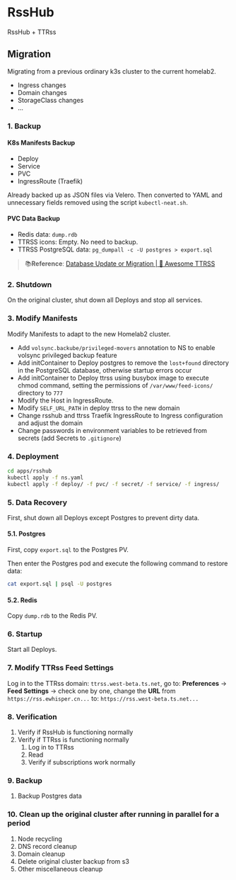 # RssHub

RssHub + TTRss

## Migration

Migrating from a previous ordinary k3s cluster to the current homelab2.

- Ingress changes
- Domain changes
- StorageClass changes
- ...

### 1. Backup

#### K8s Manifests Backup

- Deploy
- Service
- PVC
- IngressRoute (Traefik)

Already backed up as JSON files via Velero. Then converted to YAML and unnecessary fields removed using the script `kubectl-neat.sh`.

#### PVC Data Backup

- Redis data: `dump.rdb`
- TTRSS icons: Empty. No need to backup.
- TTRSS PostgreSQL data: `pg_dumpall -c -U postgres > export.sql`

> 📚️**Reference**:
> [Database Update or Migration | 🐋 Awesome TTRSS](https://ttrss.henry.wang/zh/#%E6%95%B0%E6%8D%AE%E5%BA%93%E6%9B%B4%E6%96%B0%E6%88%96%E8%BF%81%E7%A7%BB)

### 2. Shutdown

On the original cluster, shut down all Deploys and stop all services.

### 3. Modify Manifests

Modify Manifests to adapt to the new Homelab2 cluster.

- Add `volsync.backube/privileged-movers` annotation to NS to enable volsync privileged backup feature
- Add initContainer to Deploy postgres to remove the `lost+found` directory in the PostgreSQL database, otherwise startup errors occur
- Add initContainer to Deploy ttrss using busybox image to execute chmod command, setting the permissions of `/var/www/feed-icons/` directory to `777`
- Modify the Host in IngressRoute.
- Modify `SELF_URL_PATH` in deploy ttrss to the new domain
- Change rsshub and ttrss Traefik IngressRoute to Ingress configuration and adjust the domain
- Change passwords in environment variables to be retrieved from secrets (add Secrets to `.gitignore`)

### 4. Deployment

```bash
cd apps/rsshub
kubectl apply -f ns.yaml
kubectl apply -f deploy/ -f pvc/ -f secret/ -f service/ -f ingress/
```

### 5. Data Recovery

First, shut down all Deploys except Postgres to prevent dirty data.

#### 5.1. Postgres

First, copy `export.sql` to the Postgres PV.

Then enter the Postgres pod and execute the following command to restore data:

```bash
cat export.sql | psql -U postgres
```

#### 5.2. Redis

Copy `dump.rdb` to the Redis PV.

### 6. Startup

Start all Deploys.

### 7. Modify TTRss Feed Settings

Log in to the TTRss domain: `ttrss.west-beta.ts.net`, go to: **Preferences** -> **Feed Settings** -> check one by one, change the **URL** from `https://rss.ewhisper.cn...` to: `https://rss.west-beta.ts.net...`

### 8. Verification

1. Verify if RssHub is functioning normally
2. Verify if TTRss is functioning normally
   1. Log in to TTRss
   2. Read
   3. Verify if subscriptions work normally

### 9. Backup

1. Backup Postgres data

### 10. Clean up the original cluster after running in parallel for a period

1. Node recycling
2. DNS record cleanup
3. Domain cleanup
4. Delete original cluster backup from s3
5. Other miscellaneous cleanup
